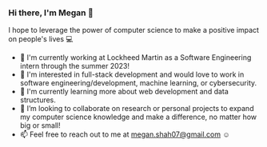 ### Hi there, I'm Megan 💐

I hope to leverage the power of computer science to make a positive impact on people's lives 💻

- 💼 I'm currently working at Lockheed Martin as a Software Engineering intern through the summer 2023!
- 🤔 I'm interested in full-stack development and would love to work in software engineering/development, machine learning, or cybersecurity.
- 🌱 I'm currently learning more about web development and data structures.
- 👯 I’m looking to collaborate on research or personal projects to expand my computer science knowledge and make a difference, no matter how big or small!
- 📫 Feel free to reach out to me at megan.shah07@gmail.com ☺️
